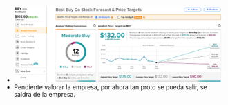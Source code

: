 - ![image.png](../assets/image_1644596227392_0.png)
- Pendiente valorar la empresa, por ahora tan proto se pueda salir, se saldra de la empresa.